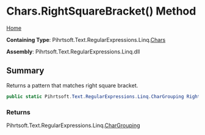 # Chars\.RightSquareBracket\(\) Method

[Home](../../../../../../README.md)

**Containing Type**: Pihrtsoft\.Text\.RegularExpressions\.Linq\.[Chars](../README.md)

**Assembly**: Pihrtsoft\.Text\.RegularExpressions\.Linq\.dll

## Summary

Returns a pattern that matches right square bracket\.

```csharp
public static Pihrtsoft.Text.RegularExpressions.Linq.CharGrouping RightSquareBracket()
```

### Returns

Pihrtsoft\.Text\.RegularExpressions\.Linq\.[CharGrouping](../../CharGrouping/README.md)


